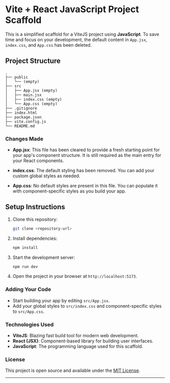 # Vite + React JavaScript Project Scaffold

This is a simplified scaffold for a ViteJS project using **JavaScript**. To save time and focus on your development, the default content in `App.jsx`, `index.css`, and `App.css` has been deleted.

## Project Structure

```
.
├── public
│   └── (empty)
├── src
│   ├── App.jsx (empty)
│   ├── main.jsx
│   ├── index.css (empty)
│   └── App.css (empty)
├── .gitignore
├── index.html
├── package.json
├── vite.config.js
└── README.md
```

### Changes Made

- **App.jsx**: This file has been cleared to provide a fresh starting point for your app's component structure. It is still required as the main entry for your React components.
  
- **index.css**: The default styling has been removed. You can add your custom global styles as needed.

- **App.css**: No default styles are present in this file. You can populate it with component-specific styles as you build your app.

## Setup Instructions

1. Clone this repository:
   ```bash
   git clone <repository-url>
   ```

2. Install dependencies:
   ```bash
   npm install
   ```

3. Start the development server:
   ```bash
   npm run dev
   ```

4. Open the project in your browser at `http://localhost:5173`.

### Adding Your Code

- Start building your app by editing `src/App.jsx`.
- Add your global styles to `src/index.css` and component-specific styles to `src/App.css`.

### Technologies Used

- **ViteJS**: Blazing fast build tool for modern web development.
- **React (JSX)**: Component-based library for building user interfaces.
- **JavaScript**: The programming language used for this scaffold.

### License

This project is open source and available under the [MIT License](LICENSE).

---
